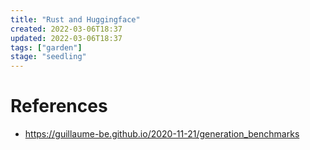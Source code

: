 ```yaml
---
title: "Rust and Huggingface"
created: 2022-03-06T18:37
updated: 2022-03-06T18:37
tags: ["garden"]
stage: "seedling"
---
```




# References
- https://guillaume-be.github.io/2020-11-21/generation_benchmarks